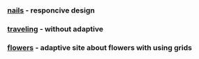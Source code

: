 ### [nails](https://tv-dem.github.io/landing/nails/) - responcive design

### [traveling](https://tv-dem.github.io/landing/traveling/) - without adaptive

### [flowers](https://tv-dem.github.io/landing/bykes/dist/) - adaptive site about flowers with using grids
